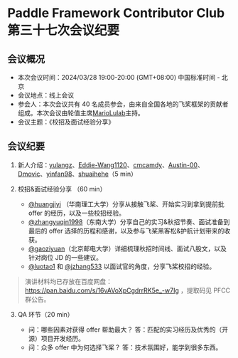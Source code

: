 # Paddle Framework Contributor Club 第三十七次会议纪要

## 会议概况

- 本次会议时间：2024/03/28 19:00-20:00 (GMT+08:00) 中国标准时间 - 北京
- 会议地点：线上会议
- 参会人：本次会议共有 40 名成员参会，由来自全国各地的飞桨框架的贡献者组成。本次会议由轮值主席[MarioLulab](https://github.com/MarioLulab)主持。
- 会议主题：《校招及面试经验分享》

## 会议纪要

1. 新人介绍：[yulangz](https://github.com/yulangz)、[Eddie-Wang1120](https://github.com/Eddie-Wang1120)、[cmcamdy](https://github.com/cmcamdy)、[Austin-00](https://github.com/Austin-00)、[Dmovic](https://github.com/Dmovic)、[yinfan98](https://github.com/yinfan98)、[shuaihehe](https://github.com/shuaihehe)（5 min）

2. 校招&面试经验分享 （60 min）

   - [@huangjiyi](https://github.com/huangjiyi) （华南理工大学）分享从接触飞桨、开始实习到拿到提前批 offer 的经历，以及一些校招经验。
   - [@zhangyuqin1998](https://github.com/zhangyuqin1998)（东南大学）分享自己的实习&秋招节奏、面试准备到最后的 offer 选择的历程和感谢，以及参与飞桨黑客松&护航计划带来的收获。
   - [@gaoziyuan](https://github.com/gaoziyuan)（北京邮电大学）详细梳理秋招时间线、面试八股文，以及针对岗位 JD 的一些建议。
   - [@luotao1](https://github.com/luotao1) 和 [@jzhang533](https://github.com/jzhang533) 以面试官的角度，分享飞桨校招的经验。

> 演讲材料均已存放在百度网盘：https://pan.baidu.com/s/16vAVoXpCgdrrRK5e_-w7Ig ，提取码见 PFCC 群公告。

3. QA 环节（20 min）

   - 问：哪些因素对获得 offer 帮助最大？
     答：匹配的实习经历及优秀的（开源）项目开发经历。
   - 问：众多 offer 中为何选择飞桨？
     答：技术氛围好，能学到很多东西。
